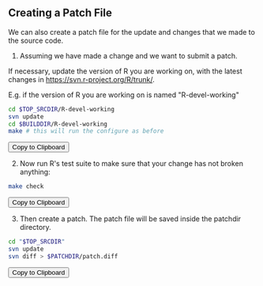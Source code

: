 <script src="https://cdnjs.cloudflare.com/ajax/libs/clipboard.js/2.0.8/clipboard.min.js"></script>
## Creating a Patch File

We can also create a patch file for the update and changes that we made to the source code.

1) Assuming we have made a change and we want to submit a patch.

If necessary, update the version of R you are working on, with the latest changes in <https://svn.r-project.org/R/trunk/>.

E.g. if the version of R you are working on is named "R-devel-working"

```{.bash .clipboard-target .code-block-1}
cd $TOP_SRCDIR/R-devel-working
svn update
cd $BUILDDIR/R-devel-working
make # this will run the configure as before
```
<button class="btn custom-btn" data-clipboard-target=".code-block-1">
   Copy to Clipboard
</button>

2) Now run R's test suite to make sure that your change has not broken anything:

```{.bash .clipboard-target .code-block-2}
make check
```
<button class="btn custom-btn" data-clipboard-target=".code-block-2">
   Copy to Clipboard
</button>

3) Then create a patch. The patch file will be saved inside the patchdir directory.

```{.bash .clipboard-target .code-block-3}
cd "$TOP_SRCDIR"
svn update
svn diff > $PATCHDIR/patch.diff
```
<button class="btn custom-btn" data-clipboard-target=".code-block-3">
   Copy to Clipboard
</button>
